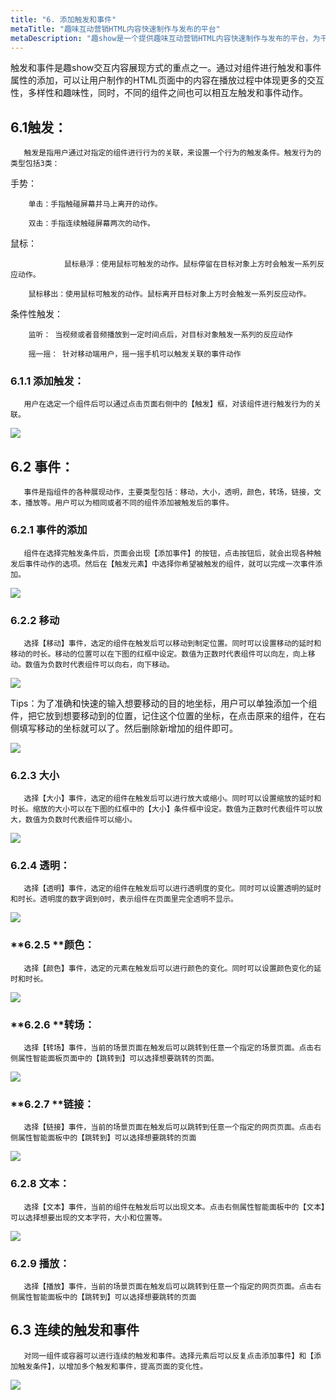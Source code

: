 ```yaml
---
title: "6. 添加触发和事件"
metaTitle: "趣味互动营销HTML内容快速制作与发布的平台"
metaDescription: "趣show是一个提供趣味互动营销HTML内容快速制作与发布的平台，为千万的品牌主，中小商家和自媒体提供全新的互动营销视频制作技术支持与营销生态整合。"
---
```

   触发和事件是趣show交互内容展现方式的重点之一。通过对组件进行触发和事件属性的添加，可以让用户制作的HTML页面中的内容在播放过程中体现更多的交互性，多样性和趣味性，同时，不同的组件之间也可以相互左触发和事件动作。

## 6.1触发：

       触发是指用户通过对指定的组件进行行为的关联，来设置一个行为的触发条件。触发行为的类型包括3类：

手势：

        单击：手指触碰屏幕并马上离开的动作。

        双击：手指连续触碰屏幕两次的动作。

鼠标：

                鼠标悬浮：使用鼠标可触发的动作。鼠标停留在目标对象上方时会触发一系列反应动作。

        鼠标移出：使用鼠标可触发的动作。鼠标离开目标对象上方时会触发一系列反应动作。

条件性触发：

        监听： 当视频或者音频播放到一定时间点后，对目标对象触发一系列的反应动作

        摇一摇： 针对移动端用户，摇一摇手机可以触发关联的事件动作

### 6.1.1 添加触发：

       用户在选定一个组件后可以通过点击页面右侧中的【触发】框，对该组件进行触发行为的关联。

![](https://tcs-ga.teambition.net/storage/111p2baadd1878f6f54a6254c58a6da1d8eb?Signature=eyJhbGciOiJIUzI1NiIsInR5cCI6IkpXVCJ9.eyJBcHBJRCI6IjU5Mzc3MGZmODM5NjMyMDAyZTAzNThmMSIsIl9hcHBJZCI6IjU5Mzc3MGZmODM5NjMyMDAyZTAzNThmMSIsIl9vcmdhbml6YXRpb25JZCI6IiIsImV4cCI6MTU3OTE2NzQ3OCwiaWF0IjoxNTc4NTYyNjc4LCJyZXNvdXJjZSI6Ii9zdG9yYWdlLzExMXAyYmFhZGQxODc4ZjZmNTRhNjI1NGM1OGE2ZGExZDhlYiJ9.WL4aJqbpzogpgpGqkpfbN8JW9DabMdC-ErGwG5_eaeI&download=1578310128543-65071ff0-8793-4d79-b012-c124a538f7ef.png "")

 

## 6.2 事件：

       事件是指组件的各种展现动作，主要类型包括：移动，大小，透明，颜色，转场，链接，文本，播放等。用户可以为相同或者不同的组件添加被触发后的事件。

### **6.2.1 事件的添加**

       组件在选择完触发条件后，页面会出现【添加事件】的按钮，点击按钮后，就会出现各种触发后事件动作的选项。然后在【触发元素】中选择你希望被触发的组件，就可以完成一次事件添加。

![](https://tcs-ga.teambition.net/storage/111pc56a8c53a705c33ab735c2035d432446?Signature=eyJhbGciOiJIUzI1NiIsInR5cCI6IkpXVCJ9.eyJBcHBJRCI6IjU5Mzc3MGZmODM5NjMyMDAyZTAzNThmMSIsIl9hcHBJZCI6IjU5Mzc3MGZmODM5NjMyMDAyZTAzNThmMSIsIl9vcmdhbml6YXRpb25JZCI6IiIsImV4cCI6MTU3OTE2NzQ3OCwiaWF0IjoxNTc4NTYyNjc4LCJyZXNvdXJjZSI6Ii9zdG9yYWdlLzExMXBjNTZhOGM1M2E3MDVjMzNhYjczNWMyMDM1ZDQzMjQ0NiJ9.1qLglzISujgOn65ozFKaA0Zn2H6dl_Rm3iAypjazw8s&download=1578310128887-69346538-4d03-4e17-bb5c-a46ad9ca8629.png "")

 

### **6.2.2 移动**

       选择【移动】事件，选定的组件在触发后可以移动到制定位置。同时可以设置移动的延时和移动的时长。移动的位置可以在下图的红框中设定。数值为正数时代表组件可以向左，向上移动。数值为负数时代表组件可以向右，向下移动。

![](https://tcs-ga.teambition.net/storage/111p5a6edce1d41e6e48a0e8aa247e20037a?Signature=eyJhbGciOiJIUzI1NiIsInR5cCI6IkpXVCJ9.eyJBcHBJRCI6IjU5Mzc3MGZmODM5NjMyMDAyZTAzNThmMSIsIl9hcHBJZCI6IjU5Mzc3MGZmODM5NjMyMDAyZTAzNThmMSIsIl9vcmdhbml6YXRpb25JZCI6IiIsImV4cCI6MTU3OTE2NzQ3OCwiaWF0IjoxNTc4NTYyNjc4LCJyZXNvdXJjZSI6Ii9zdG9yYWdlLzExMXA1YTZlZGNlMWQ0MWU2ZTQ4YTBlOGFhMjQ3ZTIwMDM3YSJ9.4pGk5HH0Jq2iKRbHHcIMAbxirvD-l-9Pv_vnFyNpx5E&download=1578310129274-8f9b1fa2-07b2-4924-98ea-2155bb793932.png "")

 

Tips：为了准确和快速的输入想要移动的目的地坐标，用户可以单独添加一个组件，把它放到想要移动到的位置，记住这个位置的坐标，在点击原来的组件，在右侧填写移动的坐标就可以了。然后删除新增加的组件即可。

![](https://tcs-ga.teambition.net/storage/111p71794c77b05378a263e8e90e9a879cfe?Signature=eyJhbGciOiJIUzI1NiIsInR5cCI6IkpXVCJ9.eyJBcHBJRCI6IjU5Mzc3MGZmODM5NjMyMDAyZTAzNThmMSIsIl9hcHBJZCI6IjU5Mzc3MGZmODM5NjMyMDAyZTAzNThmMSIsIl9vcmdhbml6YXRpb25JZCI6IiIsImV4cCI6MTU3OTE2NzQ3OCwiaWF0IjoxNTc4NTYyNjc4LCJyZXNvdXJjZSI6Ii9zdG9yYWdlLzExMXA3MTc5NGM3N2IwNTM3OGEyNjNlOGU5MGU5YTg3OWNmZSJ9._8Hdyus8p1KbRYS2tESoco7RZnLyuuzEkK-pcHNmwdY&download=1578310129622-14a30d76-00bd-41c7-8d1e-b416e4e9050f.png "")

 

### **6.2.3 大小**

       选择【大小】事件，选定的组件在触发后可以进行放大或缩小。同时可以设置缩放的延时和时长。缩放的大小可以在下图的红框中的【大小】条件框中设定。数值为正数时代表组件可以放大，数值为负数时代表组件可以缩小。

![](https://tcs-ga.teambition.net/storage/111p3f59d7fb3e12e036102e69fc88022cb5?Signature=eyJhbGciOiJIUzI1NiIsInR5cCI6IkpXVCJ9.eyJBcHBJRCI6IjU5Mzc3MGZmODM5NjMyMDAyZTAzNThmMSIsIl9hcHBJZCI6IjU5Mzc3MGZmODM5NjMyMDAyZTAzNThmMSIsIl9vcmdhbml6YXRpb25JZCI6IiIsImV4cCI6MTU3OTE2NzQ3OCwiaWF0IjoxNTc4NTYyNjc4LCJyZXNvdXJjZSI6Ii9zdG9yYWdlLzExMXAzZjU5ZDdmYjNlMTJlMDM2MTAyZTY5ZmM4ODAyMmNiNSJ9.W9s7NbFZizTdk5LET4JWgNMdukuliIy3dBq5mTql-zg&download=1578310130052-575231f3-bd2d-4d4b-9bd1-fcbfb2bc16dc.png "")

 

### **6.2.4 透明：**

       选择【透明】事件，选定的组件在触发后可以进行透明度的变化。同时可以设置透明的延时和时长。透明度的数字调到0时，表示组件在页面里完全透明不显示。

![](https://tcs-ga.teambition.net/storage/111p751574475659e2f5441d2337a9dbc82e?Signature=eyJhbGciOiJIUzI1NiIsInR5cCI6IkpXVCJ9.eyJBcHBJRCI6IjU5Mzc3MGZmODM5NjMyMDAyZTAzNThmMSIsIl9hcHBJZCI6IjU5Mzc3MGZmODM5NjMyMDAyZTAzNThmMSIsIl9vcmdhbml6YXRpb25JZCI6IiIsImV4cCI6MTU3OTE2NzQ3OCwiaWF0IjoxNTc4NTYyNjc4LCJyZXNvdXJjZSI6Ii9zdG9yYWdlLzExMXA3NTE1NzQ0NzU2NTllMmY1NDQxZDIzMzdhOWRiYzgyZSJ9.HwDZy8WNiAEft_0GCMjdt0g540_52KTLghCy1MFBzxE&download=1578310130464-36213b8e-53d3-4f98-901b-47a91434d662.png "")

 

### **6.2.5 **颜色：

       选择【颜色】事件，选定的元素在触发后可以进行颜色的变化。同时可以设置颜色变化的延时和时长。

![](https://tcs-ga.teambition.net/storage/111p0c75911eb5d18d8f344954800a2887d4?Signature=eyJhbGciOiJIUzI1NiIsInR5cCI6IkpXVCJ9.eyJBcHBJRCI6IjU5Mzc3MGZmODM5NjMyMDAyZTAzNThmMSIsIl9hcHBJZCI6IjU5Mzc3MGZmODM5NjMyMDAyZTAzNThmMSIsIl9vcmdhbml6YXRpb25JZCI6IiIsImV4cCI6MTU3OTE2NzQ3OCwiaWF0IjoxNTc4NTYyNjc4LCJyZXNvdXJjZSI6Ii9zdG9yYWdlLzExMXAwYzc1OTExZWI1ZDE4ZDhmMzQ0OTU0ODAwYTI4ODdkNCJ9.rr-tPrIqkUev0S_3QYIU458Vj0GlHMUjhvmRafkw7QY&download=1578310130835-e73a72bc-a87c-40b6-98e8-20e173be960d.png "")

 

### **6.2.6 **转场：

       选择【转场】事件，当前的场景页面在触发后可以跳转到任意一个指定的场景页面。点击右侧属性智能面板页面中的【跳转到】可以选择想要跳转的页面。

![](https://tcs-ga.teambition.net/storage/111pa502768aa95577829eb1a5867165ee43?Signature=eyJhbGciOiJIUzI1NiIsInR5cCI6IkpXVCJ9.eyJBcHBJRCI6IjU5Mzc3MGZmODM5NjMyMDAyZTAzNThmMSIsIl9hcHBJZCI6IjU5Mzc3MGZmODM5NjMyMDAyZTAzNThmMSIsIl9vcmdhbml6YXRpb25JZCI6IiIsImV4cCI6MTU3OTE2NzQ3OCwiaWF0IjoxNTc4NTYyNjc4LCJyZXNvdXJjZSI6Ii9zdG9yYWdlLzExMXBhNTAyNzY4YWE5NTU3NzgyOWViMWE1ODY3MTY1ZWU0MyJ9.NIRazPUrQaJqUk4Hax5ZxW9qH2CZ_wf4CMX0enG-jms&download=1578310131206-ea62c0b6-5e4c-4655-8819-d1da4b6c2dbe.png "")

 

### **6.2.7 **链接：

       选择【链接】事件，当前的场景页面在触发后可以跳转到任意一个指定的网页页面。点击右侧属性智能面板中的【跳转到】可以选择想要跳转的页面

![](https://tcs-ga.teambition.net/storage/111p488d939e323e84e52e694446c1860ab1?Signature=eyJhbGciOiJIUzI1NiIsInR5cCI6IkpXVCJ9.eyJBcHBJRCI6IjU5Mzc3MGZmODM5NjMyMDAyZTAzNThmMSIsIl9hcHBJZCI6IjU5Mzc3MGZmODM5NjMyMDAyZTAzNThmMSIsIl9vcmdhbml6YXRpb25JZCI6IiIsImV4cCI6MTU3OTE2NzQ3OCwiaWF0IjoxNTc4NTYyNjc4LCJyZXNvdXJjZSI6Ii9zdG9yYWdlLzExMXA0ODhkOTM5ZTMyM2U4NGU1MmU2OTQ0NDZjMTg2MGFiMSJ9.eb9FAcjdjS7lVg9gYN4h8dWyhDApLSMvPFHgaFPDkYc&download=1578310131712-d4867d2b-5b29-4023-8a9e-f6fd1becca67.png "")

 

### **6.2.8 文本：**

       选择【文本】事件，当前的组件在触发后可以出现文本。点击右侧属性智能面板中的【文本】可以选择想要出现的文本字符，大小和位置等。

![](https://tcs-ga.teambition.net/storage/111pd4c561b9ea10545124fb9e9952c5bd5a?Signature=eyJhbGciOiJIUzI1NiIsInR5cCI6IkpXVCJ9.eyJBcHBJRCI6IjU5Mzc3MGZmODM5NjMyMDAyZTAzNThmMSIsIl9hcHBJZCI6IjU5Mzc3MGZmODM5NjMyMDAyZTAzNThmMSIsIl9vcmdhbml6YXRpb25JZCI6IiIsImV4cCI6MTU3OTE2NzQ3OCwiaWF0IjoxNTc4NTYyNjc4LCJyZXNvdXJjZSI6Ii9zdG9yYWdlLzExMXBkNGM1NjFiOWVhMTA1NDUxMjRmYjllOTk1MmM1YmQ1YSJ9.rkaqfloa7GvXIn9MIHGAItI71naKQf_mSEhw7kGZN6c&download=1578310132093-d72ec2c4-fdc4-41dd-9075-ddb1ef831993.png "")

 

### 6.2.9 播放：

       选择【播放】事件，当前的场景页面在触发后可以跳转到任意一个指定的网页页面。点击右侧属性智能面板中的【跳转到】可以选择想要跳转的页面

## 6.3 连续的触发和事件

       对同一组件或容器可以进行连续的触发和事件。选择元素后可以反复点击添加事件】和【添加触发条件】，以增加多个触发和事件，提高页面的变化性。

![](https://tcs-ga.teambition.net/storage/111pcae5848a8e171fd0a99b2b30b223ca7c?Signature=eyJhbGciOiJIUzI1NiIsInR5cCI6IkpXVCJ9.eyJBcHBJRCI6IjU5Mzc3MGZmODM5NjMyMDAyZTAzNThmMSIsIl9hcHBJZCI6IjU5Mzc3MGZmODM5NjMyMDAyZTAzNThmMSIsIl9vcmdhbml6YXRpb25JZCI6IiIsImV4cCI6MTU3OTE2NzQ3OCwiaWF0IjoxNTc4NTYyNjc4LCJyZXNvdXJjZSI6Ii9zdG9yYWdlLzExMXBjYWU1ODQ4YThlMTcxZmQwYTk5YjJiMzBiMjIzY2E3YyJ9.0FsH6zuMzdnG2ErgMwXN540btZi2IMzHSePBhAV31c0&download=1578310132509-41e98155-3e23-48e3-931f-e53558935f37.png "")

 

